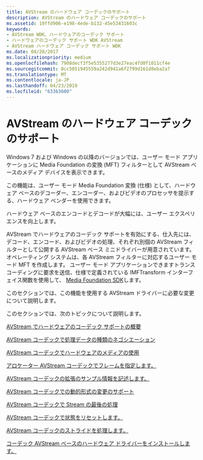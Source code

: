 ```yaml
---
title: AVStream のハードウェア コーデックのサポート
description: AVStream のハードウェア コーデックのサポート
ms.assetid: 19ffd906-e198-4ede-b132-45e53431603c
keywords:
- AVStream WDK、ハードウェアのコーデック サポート
- ハードウェアのコーデック サポート WDK AVStream
- AVStream ハードウェア コーデック サポート WDK
ms.date: 04/20/2017
ms.localizationpriority: medium
ms.openlocfilehash: 7908decf3f5e5355277d3e27eac4fd0f1011cf4e
ms.sourcegitcommit: 0cc5051945559a242d941a6f2799d161d8eba2a7
ms.translationtype: MT
ms.contentlocale: ja-JP
ms.lasthandoff: 04/23/2019
ms.locfileid: "63363600"
---
```

# <a name="hardware-codec-support-in-avstream"></a>AVStream のハードウェア コーデックのサポート


Windows 7 および Windows の以降のバージョンでは、ユーザー モード アプリケーションに Media Foundation の変換 (MFT) フィルターとして AVStream ベースのメディア デバイスを表示できます。

この機能は、ユーザー モード Media Foundation 変換 (仕様) として、ハードウェア ベースのデコーダー、エンコーダー、およびビデオのプロセッサを提示する、ハードウェア ベンダーを使用できます。

ハードウェア ベースのエンコードとデコードが大幅には、ユーザー エクスペリエンスを向上します。

AVStream でハードウェアのコーデック サポートを有効にする、仕入先には、デコード、エンコード、およびビデオの処理、それぞれ別個の AVStream フィルターとして公開する AVStream ベース ミニドライバーが用意されています。 オペレーティング システムは、各 AVStream フィルターに対応するユーザー モード MFT を作成します。 ユーザー モード アプリケーションできますトランスコーディングに要求を送信、仕様で定義されている IMFTransform インターフェイス関数を使用して、 [Media Foundation SDK](https://go.microsoft.com/fwlink/p/?linkid=144771)します。

このセクションでは、この機能を使用する AVStream ドライバーに必要な変更について説明します。

このセクションでは、次のトピックについて説明します。

[AVStream でハードウェアのコーデック サポートの概要](getting-started-with-hardware-codec-support-in-avstream.md)

[AVStream コーデックで処理データの種類のネゴシエーション](handling-data-type-negotiation-in-avstream-codecs.md)

[AVStream コーデックでハードウェアのメディアの使用](using-hardware-mediums-in-avstream-codecs.md)

[アロケーター AVStream コーデックでフレームを指定します。](specifying-allocator-framing-in-avstream-codecs.md)

[AVStream コーデックの拡張のサンプル情報を記述します。](describing-extended-sample-information-in-avstream-codecs.md)

[AVStream コーデックでの動的形式の変更のサポート](supporting-dynamic-format-changes-in-avstream-codecs.md)

[AVStream コーデックで Stream の最後の処理](handling-end-of-stream-in-avstream-codecs.md)

[AVStream コーデックで状態をリセットします。](resetting-state-in-avstream-codecs.md)

[AVStream コーデックのストライドを処理します。](handling-stride-in-avstream-codecs.md)

[コーデック AVStream ベースのハードウェア ドライバーをインストールします。](installing-an-avstream-based-hardware-codec-driver.md)

 

 




